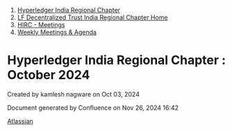 1. [Hyperledger India Regional Chapter](index.html)
2. [LF Decentralized Trust India Regional Chapter Home](LF-Decentralized-Trust-India-Regional-Chapter-Home_19169282.html)
3. [HIRC - Meetings](HIRC---Meetings_19169350.html)
4. [Weekly Meetings &amp; Agenda](19169352.html)

# Hyperledger India Regional Chapter : October 2024

Created by kamlesh nagware on Oct 03, 2024

Document generated by Confluence on Nov 26, 2024 16:42

[Atlassian](http://www.atlassian.com/)
